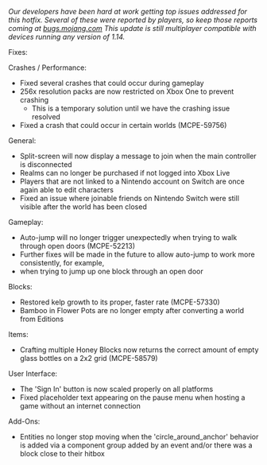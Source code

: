 *Our developers have been hard at work getting top issues addressed for this hotfix. Several of these were reported by players, so keep those reports coming at [bugs.mojang.com](https://bugs.mojang.com/) This update is still multiplayer compatible with devices running any version of 1.14.*

Fixes:

Crashes / Performance:
        
   * Fixed several crashes that could occur during gameplay
   * 256x resolution packs are now restricted on Xbox One to prevent crashing
     * This is a temporary solution until we have the crashing issue resolved
   * Fixed a crash that could occur in certain worlds (MCPE-59756)

General:
        
   * Split-screen will now display a message to join when the main controller is disconnected
   * Realms can no longer be purchased if not logged into Xbox Live
   * Players that are not linked to a Nintendo account on Switch are once again able to edit characters
   * Fixed an issue where joinable friends on Nintendo Switch were still visible after the world has been closed
     

Gameplay:
        
   * Auto-jump will no longer trigger unexpectedly when trying to walk through open doors (MCPE-52213)
   * Further fixes will be made in the future to allow auto-jump to work more consistently, for example, 
   * when trying to jump up one block through an open door

Blocks:
        
   * Restored kelp growth to its proper, faster rate (MCPE-57330)
   * Bamboo in Flower Pots are no longer empty after converting a world from Editions

Items:
        
   * Crafting multiple Honey Blocks now returns the correct amount of empty glass bottles on a 
        2x2 grid (MCPE-58579)

User Interface:

   * The 'Sign In' button is now scaled properly on all platforms
   * Fixed placeholder text appearing on the pause menu when hosting a game without an internet connection

 Add-Ons:
 
   * Entities no longer stop moving when the 'circle_around_anchor' behavior is added via a component 
        group added by an event and/or there was a block close to their hitbox